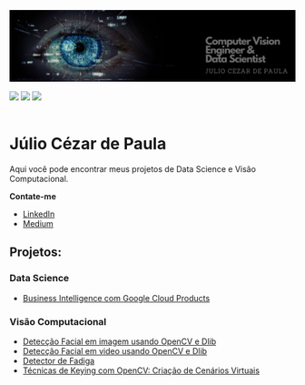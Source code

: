 <p align="center">
  <img src="banner_Julio.png" >
</p>
<div>
  <a href="https://www.linkedin.com/in/júlio-cézar-de-paula-0b64b8226" target="_blank"><img src="https://img.shields.io/badge/-LinkedIn-%230077B5?style=for-the-badge&logo=linkedin&logoColor=white" target="_blank"></a>
  <a href = "mailto:jcp.paula17@gmail.com"><img src="https://img.shields.io/badge/Gmail-D14836?style=for-the-badge&logo=gmail&logoColor=white" target="_blank"></a>
  <a href="https://medium.com/@jcp.paula17" target="_blank"><img src="https://img.shields.io/badge/Medium-12100E?style=for-the-badge&logo=medium&logoColor=white"></a>
</div>
<br/>

# Júlio Cézar de Paula

Aqui você pode encontrar meus projetos de Data Science e Visão Computacional.

**Contate-me**
* [LinkedIn](https://www.linkedin.com/in/j%C3%BAlio-c%C3%A9zar-de-paula-0b64b8226/)
* [Medium](https://medium.com/@jcp.paula17)


## Projetos:

### Data Science

* [Business Intelligence com Google Cloud Products](https://github.com/jcppaula/Business-Intelligence-com-Google-Cloud-Products/blob/main/Business_Intelligence_com_Google_Cloud_Products_21_02_23.ipynb)

### Visão Computacional

* [Detecção Facial em imagem usando OpenCV e Dlib](https://github.com/jcppaula/Deteccao_Facial_em_Imagem_com_Opencv_e_Dlib)
* [Detecção Facial em video usando OpenCV e Dlib](https://github.com/jcppaula/Deteccao_Facial_em_Video_com_Opencv_e_Dlib/blob/main/README.md)
* [Detector de Fadiga](https://github.com/jcppaula/Detector_de_Fadiga/blob/main/README.md)
* [Técnicas de Keying com OpenCV: Criação de Cenários Virtuais](https://github.com/jcppaula/Tecnicas_de_Keying_com_OpenCV-Criacao_de_Cenarios_Virtuais/blob/main/README.md)


